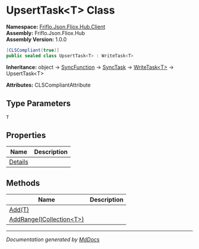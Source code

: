 ﻿<!--  
  <auto-generated>   
    The contents of this file were generated by a tool.  
    Changes to this file may be list if the file is regenerated  
  </auto-generated>   
-->

# UpsertTask\<T\> Class

**Namespace:** [Friflo.Json.Fliox.Hub.Client](../index.md)  
**Assembly:** Friflo.Json.Fliox.Hub  
**Assembly Version:** 1.0.0

```csharp
[CLSCompliant(true)]
public sealed class UpsertTask<T> : WriteTask<T>
```

**Inheritance:** object → [SyncFunction](../SyncFunction/index.md) → [SyncTask](../SyncTask/index.md) → [WriteTask\<T\>](../WriteTask-1/index.md) → UpsertTask\<T\>

**Attributes:** CLSCompliantAttribute

## Type Parameters

`T`

## Properties

| Name                             | Description |
| -------------------------------- | ----------- |
| [Details](properties/Details.md) |             |

## Methods

| Name                                              | Description |
| ------------------------------------------------- | ----------- |
| [Add(T)](methods/Add.md)                          |             |
| [AddRange(ICollection\<T\>)](methods/AddRange.md) |             |

___

*Documentation generated by [MdDocs](https://github.com/ap0llo/mddocs)*
